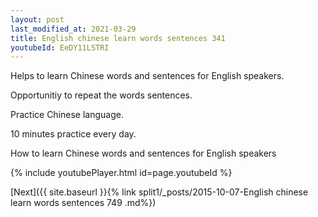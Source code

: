 ```yaml
---
layout: post
last_modified_at: 2021-03-29
title: English chinese learn words sentences 341 
youtubeId: EeDY11LSTRI
---
```

 
 
Helps to learn Chinese words and sentences for English speakers.

Opportunitiy to repeat the words sentences. 

Practice Chinese language. 
 
10 minutes practice every day. 
 
How to learn Chinese words and sentences for English speakers 
 
{% include youtubePlayer.html id=page.youtubeId %}
 
 
[Next]({{ site.baseurl }}{% link  split1/_posts/2015-10-07-English chinese learn words sentences 749 .md%})
 
